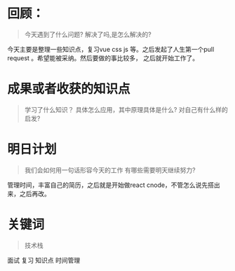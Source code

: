 
# 回顾：
> 今天遇到了什么问题?
> 解决了吗,是怎么解决的?

今天主要是整理一些知识点，复习vue 
css js 等。之后发起了人生第一个pull request 。希望能被采纳。然后要做的事比较多，
之后就开始工作了。

# 成果或者收获的知识点
> 学习了什么知识？
> 具体怎么应用，其中原理具体是什么?
> 对自己有什么样的启发?




# 明日计划
> 我们会如何用一句话形容今天的工作
> 有哪些需要明天继续努力?

管理时间，丰富自己的简历，之后就是开始做react cnode，不管怎么说先搭出来，之后再改。

# 关键词
> 技术栈

面试 复习 知识点 时间管理


